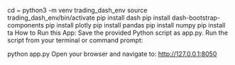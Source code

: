 cd ~
python3 -m venv trading_dash_env
source trading_dash_env/bin/activate
pip install dash
pip install dash-bootstrap-components
pip install plotly
pip install pandas
pip install numpy
pip install ta
How to Run this App:
    Save the provided Python script as app.py.
    Run the script from your terminal or command prompt:

python app.py
    Open your browser and navigate to:
http://127.0.0.1:8050

